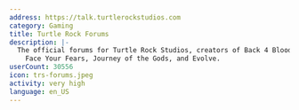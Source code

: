 ```yaml
---
address: https://talk.turtlerockstudios.com
category: Gaming
title: Turtle Rock Forums
description: |-
  The official forums for Turtle Rock Studios, creators of Back 4 Blood, Left 4 Dead,
    Face Your Fears, Journey of the Gods, and Evolve.
userCount: 30556
icon: trs-forums.jpeg
activity: very high
language: en_US
---
```

